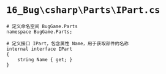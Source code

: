 # `16_Bug\csharp\Parts\IPart.cs`

```
# 定义命名空间 BugGame.Parts
namespace BugGame.Parts;

# 定义接口 IPart，包含属性 Name，用于获取部件的名称
internal interface IPart
{
    string Name { get; }
}
```